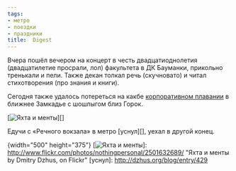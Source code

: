 ```yaml
---
tags:
- метро
- поездки
- праздники
title:  Digest
---
```


Вчера пошёл вечером на концерт в честь двадцатиоднолетия (двадцатилетие
просрали, лол) факультета в ДК Бауманки, прикольно тренькали и пели.
Также декан толкал речь (скучновато) и читал стихотворения (про знания и
книги).

Сегодня также удалось потереться на какбе [корпоративном плавании][] в
ближнее Замкадье с шошлыгом близ Горок.

[![Яхта и менты][]][]

Едучи с «Речного вокзала» в метро [уснул][], уехал в другой конец.

  [корпоративном плавании]: http://maps.google.ru/maps/ms?ie=UTF8&amp;hl=ru&amp;msa=0&amp;msid=111393868777564628587.00044d710ba9a7cf37328&amp;ll=55.909387,37.53891&amp;spn=0.178194,0.430527&amp;t=h&amp;z=12
  [Яхта и менты]: http://farm3.static.flickr.com/2336/2501632689_38aab7739d.jpg
  {width="500" height="375"}
  [![Яхта и менты][]]: http://www.flickr.com/photos/nothingpersonal/2501632689/
    "Яхта и менты by Dmitry Dzhus, on Flickr"
  [уснул]: http://dzhus.org/blog/entry/429
